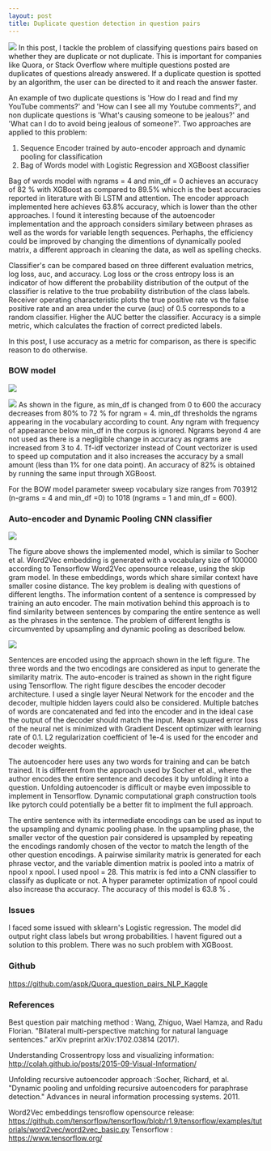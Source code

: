 ```yaml
---
layout: post
title: Duplicate question detection in question pairs
---
```

![](https://i.imgur.com/2YlTY1Y.jpg)
In this post, I tackle the problem of classifying questions pairs based on whether they are duplicate or not duplicate. This is important for companies like Quora, or Stack Overflow where multiple questions posted are duplicates of questions already answered. If a duplicate question is spotted by an algorithm, the user can be directed to it and reach the answer faster.

An example of two duplicate questions is 'How do I read and find my YouTube comments?' and 'How can I see all my Youtube comments?', and non duplicate questions is 'What's causing someone to be jealous?' and 'What can I do to avoid being jealous of someone?'.
Two approaches are applied to this problem:

1. Sequence Encoder trained by auto-encoder approach and dynamic pooling for classification
2. Bag of Words model with Logistic Regression and XGBoost classifier

Bag of words model with ngrams = 4 and min_df = 0 achieves an accuracy of 82 % with XGBoost as compared to 89.5% whicch is the best accuracies reported in literature with Bi LSTM and attention. The encoder approach implemented here achieves 63.8% accuracy, which is lower than the other approaches. I found it interesting because of the autoencoder implementation and the approach considers similary between phrases as well as the words for variable length sequences. Perhaphs, the efficiency could be improved by changing the dimentions of dynamically pooled matrix, a different approach in cleaning the data, as well as spelling checks. 

Classifier's can be compared based on three different evaluation metrics, log loss, auc, and accuracy. Log loss or the cross entropy loss is an indicator of how different the probability distribution of the output of the classifier is relative to the true probability distribution of the class labels.  Receiver operating characteristic plots the true positive rate vs the false positive rate and an area under the curve (auc) of 0.5 corresponds to a random classifier. Higher the AUC better the classifier. Accuracy is a simple metric, which calculates the fraction of correct predicted labels.

In this post, I use accuracy as a metric for comparison, as there is specific reason to do otherwise. 

### BOW model
![](https://i.imgur.com/2WqypTt.png)

![](https://i.imgur.com/pbB57pm.png)
As shown in the figure, as min_df is changed from 0 to 600 the accuracy decreases from 80% to 72 % for ngram = 4. min_df thresholds the ngrams appearing in the vocabulary according to count. Any ngram with frequency of appearance below min_df in the corpus is ignored. Ngrams beyond 4 are not used as there is a negligible change in accuracy as ngrams are increased from 3 to 4. Tf-idf vectorizer instead of Count vectorizer is used to speed up computation and it also increases the accuracy by a small amount (less than 1% for one data point). An accuracy of 82% is obtained by running the same input through XGBoost.

For the BOW model parameter sweep vocabulary size ranges from 703912 (n-grams = 4 and min_df =0) to 1018 (ngrams = 1 and min_df = 600).



### Auto-encoder and Dynamic Pooling CNN classifier

![](https://i.imgur.com/XLKpKab.png)

The figure above shows the implemented model, which is similar to Socher et al. Word2Vec embedding is generated with a vocabulary size of 100000 according to Tensorflow Word2Vec opensource release, using the skip gram model. In these embeddings, words which share similar context have smaller cosine distance. The key problem is dealing with questions of different lengths. The information content of a sentence is compressed by training an auto encoder. The main motivation behind this approach is to find similarity between sentences by comparing the entire sentence as well as the phrases in the sentence. The problem of different lengths is circumvented by upsampling and dynamic pooling as described below.

![](https://i.imgur.com/59WshFu.png)

Sentences are encoded using the approach shown in the left figure. The three words and the two encodings are considered as input to generate the similarity matrix. The auto-encoder is trained as shown in the right figure using Tensorflow. The right figure descibes the encoder decoder architecture. I used a single layer Neural Network for the encoder and the decoder, multiple hidden layers could also be considered. Multiple batches of words are concatenated and fed into the encoder and in the ideal case the output of the decoder should match the input. Mean squared error loss of the neural net is minimized with Gradient Descent optimizer with learning rate of 0.1. L2 regularization coefficient of 1e-4 is used for the encoder and decoder weights. 

The autoencoder here uses any two words for training and can be batch trained. It is different from the approach used by Socher et al., where the author encodes the entire sentence and decodes it by unfolding it into a question. Unfolding autoencoder is difficult or maybe even impossible to implement in Tensorflow. Dynamic computational graph construction tools like pytorch could potentially be a better fit to implment the full approach. 

The entire sentence with its intermediate encodings can be used as input to the upsampling and dynamic pooling phase. In the upsampling phase, the smaller vector of the question pair considered is upsampled by repeating the encodings randomly chosen of the vector to match the length of the other question encodings. A pairwise similarity matrix is generated for each phrase vector, and the variable dimention matrix is pooled into a matrix of npool x npool. I used npool = 28. This matrix is fed into a CNN classifier to classify as duplicate or not. A hyper parameter optimization of npool could also increase tha accuracy. The accuracy of this model is 63.8 % .

### Issues
I faced some issued with sklearn's Logistic regression. The model did output right class labels but wrong probabilities. I havent figured out a solution to this problem. There was no such problem with XGBoost.

### Github

https://github.com/aspk/Quora_question_pairs_NLP_Kaggle

### References

Best question pair matching method : Wang, Zhiguo, Wael Hamza, and Radu Florian. "Bilateral multi-perspective matching for natural language sentences." arXiv preprint arXiv:1702.03814 (2017).

Understanding Crossentropy loss and visualizing information: http://colah.github.io/posts/2015-09-Visual-Information/

Unfolding recursive autoencoder approach :Socher, Richard, et al. "Dynamic pooling and unfolding recursive autoencoders for paraphrase detection." Advances in neural information processing systems. 2011.

Word2Vec embeddings tensroflow opensource release:
https://github.com/tensorflow/tensorflow/blob/r1.9/tensorflow/examples/tutorials/word2vec/word2vec_basic.py
Tensorflow : https://www.tensorflow.org/
